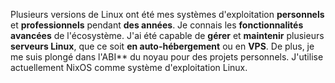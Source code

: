 

Plusieurs versions de Linux ont été mes systèmes d'exploitation **personnels** et **professionnels** pendant **des années**. Je connais les **fonctionnalités avancées** de l'écosystème. J'ai été capable de **gérer** et **maintenir** plusieurs **serveurs Linux**, que ce soit **en auto-hébergement** ou en **VPS**. De plus, je me suis plongé dans l'ABI\*\* du noyau pour des projets personnels. J'utilise actuellement NixOS comme système d'exploitation Linux.
